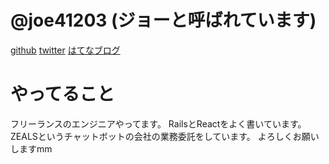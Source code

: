 # @joe41203 (ジョーと呼ばれています)

[github](https://github.com/Cam1no)
[twitter](https://twitter.com/joe41203)
[はてなブログ](https://joe41203.hatenablog.com)

# やってること

フリーランスのエンジニアやってます。
RailsとReactをよく書いています。
ZEALSというチャットボットの会社の業務委託をしています。
よろしくお願いしますmm


